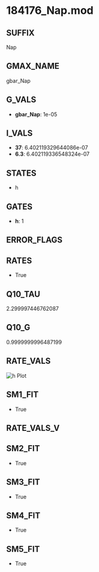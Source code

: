 # 184176_Nap.mod

## SUFFIX

Nap

## GMAX_NAME

gbar_Nap

## G_VALS

- **gbar_Nap**: 1e-05

## I_VALS

- **37**: 6.402119329644086e-07
- **6.3**: 6.402119336548324e-07

## STATES

- h

## GATES

- **h**: 1

## ERROR_FLAGS


## RATES

- True

## Q10_TAU

2.299997446762087

## Q10_G

0.9999999996487199

## RATE_VALS

![h Plot](/Users/pbozelos/Dropbox/icg-Chai-Panos/supermodels/output_markdown_files/Na/184176_Nap.mod/images/h.png)

## SM1_FIT

- True

## RATE_VALS_V

## SM2_FIT

- True

## SM3_FIT

- True

## SM4_FIT

- True

## SM5_FIT

- True

